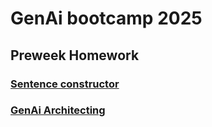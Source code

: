 # GenAi bootcamp 2025

## Preweek Homework
### [Sentence constructor](https://github.com/FuniLfuni/free-genai-bootcamp-2025/tree/main/sentence-constructor)
### [GenAi Architecting]()
